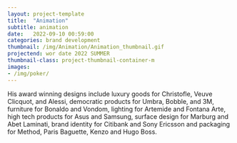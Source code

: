 ```yaml
---
layout: project-template
title:  "Animation"
subtitle: animation
date:   2022-09-10 00:59:00
categories: brand development
thumbnail: /img/Animation/Animation_thumbnail.gif
projectend: wor date 2022 SUMMER
thumbnail-class: project-thumbnail-container-m
images:
- /img/poker/
---
```


His award winning designs include luxury goods for Christofle, Veuve Clicquot, and Alessi, democratic products for Umbra, Bobble, and 3M, furniture for Bonaldo and Vondom, lighting for Artemide and Fontana Arte, high tech products for Asus and Samsung, surface design for Marburg and Abet Laminati, brand identity for Citibank and Sony Ericsson and packaging for Method, Paris Baguette, Kenzo and Hugo Boss.
